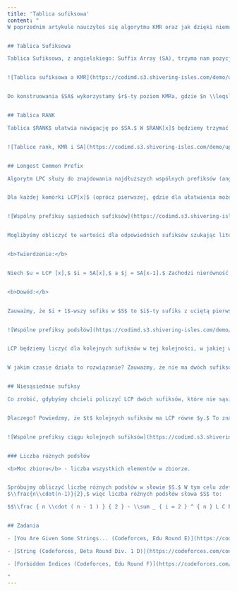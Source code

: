 ```yaml
---
title: 'Tablica sufiksowa'
content: "
W poprzednim artykule nauczyłeś się algorytmu KMR oraz jak dzięki niemu porównywać słowa. Teraz przyszła pora wgłębić się w jego dalsze i bardziej praktyczne zastosowania: liczenie Tablicy Sufiksowej i jej pokrewnych.


## Tablica Sufiksowa

Tablica Sufiksowa, z angielskiego: Suffix Array (SA), trzyma nam pozycje posortowanych alfabetycznie sufiksów słowa $S.$ Innymi słowy w $SA[i]$ znajduje się numer pozycji, na której znajduje się $i$-ty najwcześniejszy leksykograficznie sufiks w $S.$


![Tablica sufiksowa a KMR](https://codimd.s3.shivering-isles.com/demo/uploads/upload_c7f0f18da19d4412274dae70cfcad63b.png)


Do konstruowania $SA$ wykorzystamy $r$-ty poziom KMRa, gdzie $n \\leqslant 2^r$ dla $n$ będącego długością $S.$ Od teraz $r$-ty poziom będę nazywać ostatnim. Zauważmy, że żadne słowo nie ma nigdy dwóch takich samych sufiksów, dlatego, gdy $KMR[x][r] = y,$ to $SA[y] = x.$


## Tablica RANK

Tablica $RANK$ ułatwia nawigację po $SA.$ W $RANK[x]$ będziemy trzymać informację, że $x$-ty sufiks występuje na pozycji $RANK[x]$ w $SA.$ Nietrudno więc zauważyć, że odwracamy czynność tworzenia $SA,$ więc tablica $RANK$ to nic innego jak ostatni poziom KMR-a.


![Tablice rank, KMR i SA](https://codimd.s3.shivering-isles.com/demo/uploads/upload_e6678d54a1c3ed7ac174f00dae76f2ab.png)


## Longest Common Prefix

Algorytm LPC służy do znajdowania najdłuższych wspólnych prefiksów (ang. LCP - Longest Common Prefix) kolejnych leksykograficznie sufiksów słowa $S.$ Innymi słowy, algorytm LCP służy do znajdowania LCP słów znajdujących się obok siebie w tablicy sufiksowej.


Dla każdej komórki LCP[x]$ (oprócz pierwszej, gdzie dla ułatwienia możemy ustawić wartość -1) będziemy trzymać informację, że sufiksy zaczynające się na pozycjach $SA[x]$ oraz $SA[x-1]$ mają najdłuższy wspólny prefiks równy $LCP[x].$


![Wspólny prefiksy sąsiednich sufiksów](https://codimd.s3.shivering-isles.com/demo/uploads/upload_6b578c1af57eae362d0966f9e2dc765a.png)


Moglibyśmy obliczyć te wartości dla odpowiednich sufiksów szukając literka po literce pierwszej pozycji, na której występują dwa różne znaki. Gołym okiem widać, że takie rozwiązanie może kosztować nawet $O(n^2)$ czasu. Moglibyśmy również próbować znaleźć pierwsze różniące się pozycje wyszukiwaniem binarnym na haszach. To rozwiązanie byłoby w pełni akceptowalne i działałoby w czasie $O(nlogn).$ Okazuje się jednak, że możemy to zrobić znacznie łatwiej, nieznacznie modyfikując pierwsze podejście.


<b>Twierdzenie:</b>


Niech $u = LCP [x],$ $i = SA[x],$ a $j = SA[x-1].$ Zachodzi nierówność $LCP [SA[i+1]] \\geqslant max(0, u-1).$


<b>Dowód:</b>


Zauważmy, że $i + 1$-wszy sufiks w $S$ to $i$-ty sufiks z uciętą pierwszą literą. Analogicznie $j + 1$-wszy to $j$-ty z uciętą pierwszą literą. Wynika z tego, że sufiks $j+1$-wszy i $i+1$-wszy posiadają LCP przynajmniej $u - 1.$ Sufiks $j + 1$-wszy jest wcześniejszy leksykograficznie niż $i + 1$-wszy, ponieważ sufiks $j$-ty był wcześniejszy niż $i$-ty (występował wcześniej w SA). Spośród mniejszych leksykograficznie sufiksów S sufiks $i + 1$-wszy ma największe LCP z tym, występującym bezpośrednio przed nim w SA, ponieważ pozycje w SA są posortowane leksykograficznie. Oznacza to, że nie może mieć z nim mniejszego LCP niż $u - 1.$


![Wspólne prefiksy podsłów](https://codimd.s3.shivering-isles.com/demo/uploads/upload_16b391c3230bd3c703e4fc6c1ee957c1.png)


LCP będziemy liczyć dla kolejnych sufiksów w tej kolejności, w jakiej występowały w $S.$ Załóżmy, że rozpatrujemy teraz $i$-ty sufiks. Jeżeli jest on najwcześniejszy leksykograficznie $(RANK[i] = 1),$ to możemy taki sufiks pominąć $(LCP [1] = -1)$ i przejść do rozpatrywania kolejnego. W przeciwnym wypadku znajdźmy poprzedni leksykograficznie sufiks. Będzie się on znajdować na pozycji $j = SA[RANK[i] - 1].$ Niech $u = LCP[j].$ W tym miejscu możemy znaleźć brutalnie sprawdzając literka po literce, pierwszą różniącą sufiks $i$-ty oraz $j$-ty pozycję i tym samym wyliczyć $LCP[RANK[i]].$ Jednakże zamiast od pierwszej pozycji poszukiwania zacznijmy od $u$-tej. Możemy to zrobić, ponieważ z Twierdzenia 1 wiemy, że $LCP[SA[i + 1]] \\geqslant max(0, u - 1).$


W jakim czasie działa to rozwiązanie? Zauważmy, że nie ma dwóch sufiksów o długości przynajmniej $n.$ Tym samym nie ma dwóch sufiksów, które miałyby $LCP > n.$ Słowo o długości $n$ ma dokładnie $n$ sufiksów. Oznacza to, że po uzyskaniu LCP równego $n$ w $O(n)$ ruchach mogłoby się zdarzyć, że $u$ zmniejszyłoby się o maksymalnie $n.$ LCP mogłoby urosnąć jeszcze raz do $n$ w czasie $O(n)$ i już nigdy nie zmaleje. Z tego wynika, że tak zaimplementowany algorytm brutalny działa w $O(n),$ czyli szybciej i łatwiej niż binary search po haszach.


## Niesąsiednie sufiksy

Co zrobić, gdybyśmy chcieli policzyć LCP dwóch sufiksów, które nie sąsiadują ze sobą w SA? Załóżmy, że numery ich pozycji znajdują się w SA na pozycjach kolejno $z$ i $z + a.$ Okazuje się, że LCP tych dwóch słów to nic innego jak minimum wartości w tablicy LCP na przedziale $[z + 1; z + a].$


Dlaczego? Powiedzmy, że $t$ kolejnych sufiksów ma LCP równe $y.$ To znaczy, że pierwszy i ostatni ma przynajmniej takie LCP. Gdyby pierwszy i ostatni sufiks miały na pozycji $y+1$-wszej tę samą literkę, to wszystkie sufiksy miałyby tę samą literkę. Dzieje się tak ponieważ są one podane w kolejności alfabetycznej. Oznacza to, że sufiks pierwszy i ostatni nie mają LCP większego niż wspólne LCP wszystkich sufiksów po drodze. To znaczy, że LCP słowa pierwszego i ostatniego jest równe minimum z LCP kolejnych sufiksów na przedziale.


![Wspólne prefiksy ciągu kolejnych sufiksów](https://codimd.s3.shivering-isles.com/demo/uploads/upload_9314ac8295958323a95ec376215e3a3f.png)


### Liczba różnych podsłów

<b>Moc zbioru</b> - liczba wszystkich elementów w zbiorze.


Spróbujmy obliczyć liczbę różnych podsłów w słowie $S.$ W tym celu zdefiniujmy zbiór $Q$ jako zbiór różnych podsłów $S.$ Chcemy poznać moc $Q.$ Niech $Q_1$ będzie pomocniczym zbiorem pustym. Przetwórzmy kolejne sufiksy $S$ w takiej kolejności, w jakiej występują w tablicy sufiksowej. Dla każdego z nich dodamy do $Q_1$ wszystkie podsłowa zaczynające się na tej samej pozycji co on i nie będące jeszcze w $Q_1.$ Dzięki temu rozważymy wszystkie podsłowa i dodamy do $Q_1$ niepowtarzające się. Po zakończeniu operacji $Q_1 = Q.$ Niech $dl_i$ oznacza długość $i$-tego sufiksu. Istnieje $dl_i$ parami różnych podsłów zaczynających się na tej samej pozycji co on, ponieważ na tyle sposobów jesteśmy w stanie wybrać ich zakończenie. Które z tych podsłów zostały już dodane wcześniej do $Q_1$? Otóż te, które są prefiksami LCP $i$-tego sufiksu oraz $i-1$-szego. Dla pierwszego sufiksu nie ma takich podsłów. W pozostałych wypadkach tę własność spełnia $LCP[i]$ podsłów. Oznacza to, że przy rozważaniu $i$-tego sufiksu do $Q_1$ dodamy $dl_i - LCP[i]$ podsłów. Suma długości sufiksów jest równa
$\\frac{n\\cdot(n-1)}{2},$ więc liczba różnych podsłów słowa $S$ to:

$$\\frac { n \\cdot ( n - 1 ) } { 2 } - \\sum _ { i = 2 } ^ { n } L C P [ i ]$$


## Zadania

- [You Are Given Some Strings... (Codeforces, Edu Round E)](https://codeforces.com/contest/1202/problem/E)

- [String (Codeforces, Beta Round Div. 1 D)](https://codeforces.com/contest/123/problem/D)

- [Forbidden Indices (Codeforces, Edu Round F)](https://codeforces.com/contest/873/problem/F)

"
---
```

